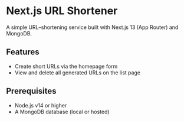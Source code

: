 # Next.js URL Shortener

A simple URL–shortening service built with Next.js 13 (App Router) and MongoDB.

## Features

- Create short URLs via the homepage form  
- View and delete all generated URLs on the list page  

## Prerequisites

- Node.js v14 or higher  
- A MongoDB database (local or hosted)

